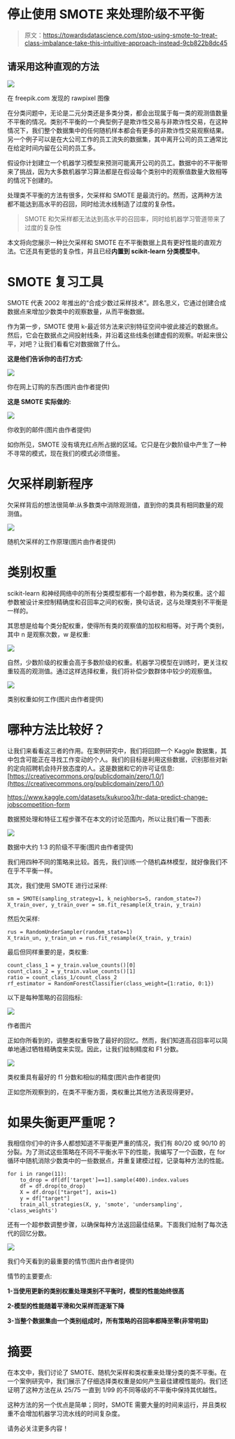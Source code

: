 # 停止使用 SMOTE 来处理阶级不平衡

> 原文：<https://towardsdatascience.com/stop-using-smote-to-treat-class-imbalance-take-this-intuitive-approach-instead-9cb822b8dc45>

## 请采用这种直观的方法

![](img/6d18ce653746b367119156312f7b6ed7.png)

在 freepik.com 发现的 rawpixel 图像

在分类问题中，无论是二元分类还是多类分类，都会出现属于每一类的观测值数量不平衡的情况。类别不平衡的一个典型例子是欺诈性交易与非欺诈性交易，在这种情况下，我们整个数据集中的任何随机样本都会有更多的非欺诈性交易观察结果。另一个例子可以是在大公司工作的员工流失的数据集，其中离开公司的员工通常比在给定时间内留在公司的员工多。

假设你计划建立一个机器学习模型来预测可能离开公司的员工。数据中的不平衡带来了挑战，因为大多数机器学习算法都是在假设每个类别中的观察值数量大致相等的情况下创建的。

处理类不平衡的方法有很多，欠采样和 SMOTE 是最流行的。然而，这两种方法都不能达到高水平的召回，同时给流水线制造了过度的复杂性。

> SMOTE 和欠采样都无法达到高水平的召回率，同时给机器学习管道带来了过度的复杂性

本文将向您展示一种比欠采样和 SMOTE 在不平衡数据上具有更好性能的直观方法。它还具有更低的复杂性，并且已经**内置到 scikit-learn 分类模型中**。

# SMOTE 复习工具

SMOTE 代表 2002 年推出的“合成少数过采样技术”。顾名思义，它通过创建合成数据点来增加少数类中的观察数量，从而平衡数据。

作为第一步，SMOTE 使用 k-最近邻方法来识别特征空间中彼此接近的数据点。然后，它会在数据点之间投射线条，并沿着这些线条创建虚假的观察。听起来很公平，对吧？让我们看看它对数据做了什么。

**这是他们告诉你的击打方式:**

![](img/7441a2802615ba0abfaef1710c0c6a47.png)

你在网上订购的东西(图片由作者提供)

**这是 SMOTE 实际做的:**

![](img/b66ef67c32af4ed59163c67e29d1fc1d.png)

你收到的邮件(图片由作者提供)

如你所见，SMOTE 没有填充红点所占据的区域。它只是在少数阶级中产生了一种不寻常的模式，现在我们的模式必须借鉴。

# 欠采样刷新程序

欠采样背后的想法很简单:从多数类中消除观测值，直到你的类具有相同数量的观测值。

![](img/e085308eb1ca90e752a63a97327ee945.png)

随机欠采样的工作原理(图片由作者提供)

# 类别权重

scikit-learn 和神经网络中的所有分类模型都有一个超参数，称为类权重。这个超参数被设计来控制精确度和召回率之间的权衡，换句话说，这与处理类别不平衡是一样的。

其思想是给每个类分配权重，使得所有类的观察值的加权和相等。对于两个类别，其中 n 是观察次数，w 是权重:

![](img/cc826968163f31ca08685def8610f661.png)

自然，少数阶级的权重会高于多数阶级的权重。机器学习模型在训练时，更关注权重较高的观测值。通过这样选择权重，我们将补偿少数群体中较少的观察值。

![](img/ce907bde94fc80c0f9ce7cf875fb8e02.png)

类别权重如何工作(图片由作者提供)

# 哪种方法比较好？

让我们来看看这三者的作用。在案例研究中，我们将回顾一个 Kaggle 数据集，其中包含可能正在寻找工作变动的个人。我们的目标是利用这些数据，识别那些对新的定向招聘机会持开放态度的人。这是数据和它的许可证信息:[https://creativecommons.org/publicdomain/zero/1.0/](https://creativecommons.org/publicdomain/zero/1.0/)

<https://www.kaggle.com/datasets/kukuroo3/hr-data-predict-change-jobscompetition-form>  

数据预处理和特征工程步骤不在本文的讨论范围内，所以让我们看一下图表:

![](img/dcc64e3b69f34ce2247f69af664b18f8.png)

数据中大约 1:3 的阶级不平衡(图片由作者提供)

我们用四种不同的策略来比较。首先，我们训练一个随机森林模型，就好像我们不在乎不平衡一样。

其次，我们使用 SMOTE 进行过采样:

```
sm = SMOTE(sampling_strategy=1, k_neighbors=5, random_state=7)
X_train_over, y_train_over = sm.fit_resample(X_train, y_train)
```

然后欠采样:

```
rus = RandomUnderSampler(random_state=1)
X_train_un, y_train_un = rus.fit_resample(X_train, y_train)
```

最后但同样重要的是，类权重:

```
count_class_1 = y_train.value_counts()[0]
count_class_2 = y_train.value_counts()[1]
ratio = count_class_1/count_class_2
rf_estimator = RandomForestClassifier(class_weight={1:ratio, 0:1})
```

以下是每种策略的召回指标:

![](img/910f98734ed41d6b8abf38934553d905.png)

作者图片

正如你所看到的，调整类权重导致了最好的回忆。然而，我们知道高召回率可以简单地通过牺牲精确度来实现。因此，让我们绘制精度和 F1 分数。

![](img/fb3e48905eff718afb9ed5efef930cc4.png)

类权重具有最好的 f1 分数和相似的精度(图片由作者提供)

正如您所观察到的，在类不平衡方面，类权重比其他方法表现得更好。

# 如果失衡更严重呢？

我相信你们中的许多人都想知道不平衡更严重的情况，我们有 80/20 或 90/10 的分裂。为了测试这些策略在不同不平衡水平下的性能，我编写了一个函数，在 for 循环中随机消除少数类中的一些数据点，并重复建模过程，记录每种方法的性能。

```
for i in range(11):
    to_drop = df[df['target']==1].sample(400).index.values
    df = df.drop(to_drop)
    X = df.drop(["target"], axis=1)
    y = df["target"]
    train_all_strategies(X, y, 'smote', 'undersampling', 'class_weights')
```

还有一个超参数调整步骤，以确保每种方法返回最佳结果。下面我们绘制了每次迭代的回忆分数。

![](img/96232e81b2b93c026acf8db151c50042.png)

我们今天看到的最重要的情节(图片由作者提供)

情节的主要要点:

**1-当使用更新的类别权重处理类别不平衡时，模型的性能始终很高**

**2-模型的性能随着平滑和欠采样而逐渐下降**

**3-当整个数据集由一个类别组成时，所有策略的召回率都降至零(非常明显)**

# 摘要

在本文中，我们讨论了 SMOTE、随机欠采样和类权重来处理分类的类不平衡。在一个案例研究中，我们展示了仔细选择类权重是如何产生最佳建模性能的。我们还证明了这种方法在从 25/75 一直到 1/99 的不同等级的不平衡中保持其优越性。

这种方法的另一个优点是简单；同时，SMOTE 需要大量的时间来运行，并且类权重不会增加机器学习流水线的时间复杂度。

请务必关注更多内容！